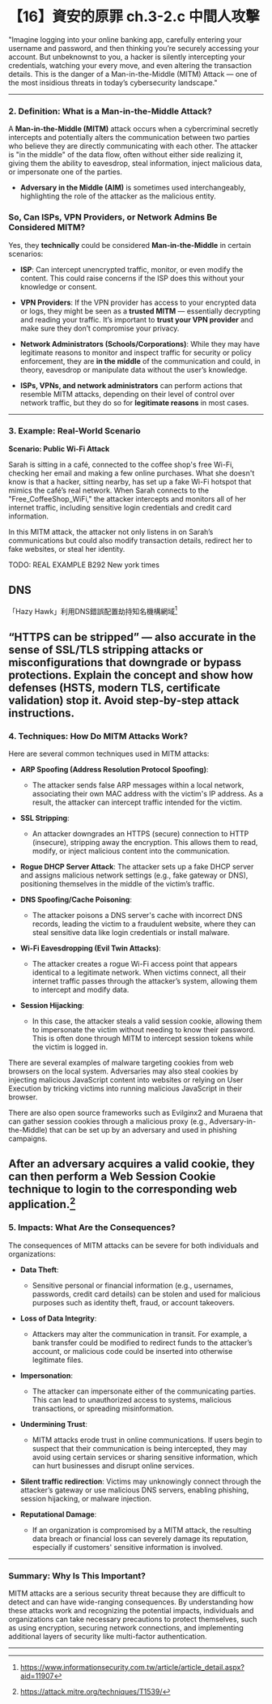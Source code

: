 # 【16】資安的原罪 ch.3-2.c 中間人攻擊

"Imagine logging into your online banking app, carefully entering your username and password, and then thinking you’re securely accessing your account. But unbeknownst to you, a hacker is silently intercepting your credentials, watching your every move, and even altering the transaction details. This is the danger of a Man-in-the-Middle (MITM) Attack — one of the most insidious threats in today’s cybersecurity landscape."

---


### **2. Definition: What is a Man-in-the-Middle Attack?**

A **Man-in-the-Middle (MITM)** attack occurs when a cybercriminal secretly intercepts and potentially alters the communication between two parties who believe they are directly communicating with each other. The attacker is "in the middle" of the data flow, often without either side realizing it, giving them the ability to eavesdrop, steal information, inject malicious data, or impersonate one of the parties.

* **Adversary in the Middle (AIM)** is sometimes used interchangeably, highlighting the role of the attacker as the malicious entity.


### **So, Can ISPs, VPN Providers, or Network Admins Be Considered MITM?**

Yes, they **technically** could be considered **Man-in-the-Middle** in certain scenarios:

* **ISP**: Can intercept unencrypted traffic, monitor, or even modify the content. This could raise concerns if the ISP does this without your knowledge or consent.
* **VPN Providers**: If the VPN provider has access to your encrypted data or logs, they might be seen as a **trusted MITM** — essentially decrypting and reading your traffic. It’s important to **trust your VPN provider** and make sure they don’t compromise your privacy.
* **Network Administrators (Schools/Corporations)**: While they may have legitimate reasons to monitor and inspect traffic for security or policy enforcement, they are **in the middle** of the communication and could, in theory, eavesdrop or manipulate data without the user’s knowledge.

* **ISPs, VPNs, and network administrators** can perform actions that resemble MITM attacks, depending on their level of control over network traffic, but they do so for **legitimate reasons** in most cases.
---


### **3. Example: Real-World Scenario**

**Scenario: Public Wi-Fi Attack**

Sarah is sitting in a café, connected to the coffee shop's free Wi-Fi, checking her email and making a few online purchases. What she doesn't know is that a hacker, sitting nearby, has set up a fake Wi-Fi hotspot that mimics the café’s real network. When Sarah connects to the "Free\_CoffeeShop\_WiFi," the attacker intercepts and monitors all of her internet traffic, including sensitive login credentials and credit card information.

In this MITM attack, the attacker not only listens in on Sarah’s communications but could also modify transaction details, redirect her to fake websites, or steal her identity.

TODO: REAL EXAMPLE
B292 New york times
## DNS
「Hazy Hawk」利用DNS錯誤配置劫持知名機構網域[^1]


“HTTPS can be stripped” — also accurate in the sense of SSL/TLS stripping attacks or misconfigurations that downgrade or bypass protections. Explain the concept and show how defenses (HSTS, modern TLS, certificate validation) stop it. Avoid step‑by‑step attack instructions.
---

### **4. Techniques: How Do MITM Attacks Work?**

Here are several common techniques used in MITM attacks:

* **ARP Spoofing (Address Resolution Protocol Spoofing)**:

  * The attacker sends false ARP messages within a local network, associating their own MAC address with the victim's IP address. As a result, the attacker can intercept traffic intended for the victim.

* **SSL Stripping**:

  * An attacker downgrades an HTTPS (secure) connection to HTTP (insecure), stripping away the encryption. This allows them to read, modify, or inject malicious content into the communication.

* **Rogue DHCP Server Attack**: The attacker sets up a fake DHCP server and assigns malicious network settings (e.g., fake gateway or DNS), positioning themselves in the middle of the victim’s traffic.

* **DNS Spoofing/Cache Poisoning**:

  * The attacker poisons a DNS server's cache with incorrect DNS records, leading the victim to a fraudulent website, where they can steal sensitive data like login credentials or install malware.

* **Wi-Fi Eavesdropping (Evil Twin Attacks)**:

  * The attacker creates a rogue Wi-Fi access point that appears identical to a legitimate network. When victims connect, all their internet traffic passes through the attacker’s system, allowing them to intercept and modify data.

* **Session Hijacking**:

  * In this case, the attacker steals a valid session cookie, allowing them to impersonate the victim without needing to know their password. This is often done through MITM to intercept session tokens while the victim is logged in.

There are several examples of malware targeting cookies from web browsers on the local system. Adversaries may also steal cookies by injecting malicious JavaScript content into websites or relying on User Execution by tricking victims into running malicious JavaScript in their browser.

There are also open source frameworks such as Evilginx2 and Muraena that can gather session cookies through a malicious proxy (e.g., Adversary-in-the-Middle) that can be set up by an adversary and used in phishing campaigns.

After an adversary acquires a valid cookie, they can then perform a Web Session Cookie technique to login to the corresponding web application.[^2]
---


### **5. Impacts: What Are the Consequences?**

The consequences of MITM attacks can be severe for both individuals and organizations:

* **Data Theft**:

  * Sensitive personal or financial information (e.g., usernames, passwords, credit card details) can be stolen and used for malicious purposes such as identity theft, fraud, or account takeovers.

* **Loss of Data Integrity**:

  * Attackers may alter the communication in transit. For example, a bank transfer could be modified to redirect funds to the attacker’s account, or malicious code could be inserted into otherwise legitimate files.

* **Impersonation**:

  * The attacker can impersonate either of the communicating parties. This can lead to unauthorized access to systems, malicious transactions, or spreading misinformation.

* **Undermining Trust**:

  * MITM attacks erode trust in online communications. If users begin to suspect that their communication is being intercepted, they may avoid using certain services or sharing sensitive information, which can hurt businesses and disrupt online services.
  
* **Silent traffic redirection**: Victims may unknowingly connect through the attacker’s gateway or use malicious DNS servers, enabling phishing, session hijacking, or malware injection.

* **Reputational Damage**:

  * If an organization is compromised by a MITM attack, the resulting data breach or financial loss can severely damage its reputation, especially if customers' sensitive information is involved.

---


### **Summary: Why Is This Important?**

MITM attacks are a serious security threat because they are difficult to detect and can have wide-ranging consequences. By understanding how these attacks work and recognizing the potential impacts, individuals and organizations can take necessary precautions to protect themselves, such as using encryption, securing network connections, and implementing additional layers of security like multi-factor authentication.


---





[^1]: https://www.informationsecurity.com.tw/article/article_detail.aspx?aid=11907
[^2]: https://attack.mitre.org/techniques/T1539/